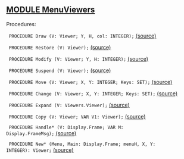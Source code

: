 
## [MODULE MenuViewers](https://github.com/io-core/Oberon/blob/main/MenuViewers.Mod)

Procedures:


<code>  PROCEDURE Draw (V: Viewer; Y, H, col: INTEGER);</code> [(source)](https://github.com/io-core/Oberon/blob/main/MenuViewers.Mod#L14)


<code>  PROCEDURE Restore (V: Viewer);</code> [(source)](https://github.com/io-core/Oberon/blob/main/MenuViewers.Mod#L22)


<code>  PROCEDURE Modify (V: Viewer; Y, H: INTEGER);</code> [(source)](https://github.com/io-core/Oberon/blob/main/MenuViewers.Mod#L37)


<code>  PROCEDURE Suspend (V: Viewer);</code> [(source)](https://github.com/io-core/Oberon/blob/main/MenuViewers.Mod#L59)


<code>  PROCEDURE Move (V: Viewer; X, Y: INTEGER; Keys: SET);</code> [(source)](https://github.com/io-core/Oberon/blob/main/MenuViewers.Mod#L66)


<code>  PROCEDURE Change (V: Viewer; X, Y: INTEGER; Keys: SET);</code> [(source)](https://github.com/io-core/Oberon/blob/main/MenuViewers.Mod#L90)


<code>  PROCEDURE Expand (V: Viewers.Viewer);</code> [(source)](https://github.com/io-core/Oberon/blob/main/MenuViewers.Mod#L105)


<code>  PROCEDURE Copy (V: Viewer; VAR V1: Viewer);</code> [(source)](https://github.com/io-core/Oberon/blob/main/MenuViewers.Mod#L111)


<code>  PROCEDURE Handle* (V: Display.Frame; VAR M: Display.FrameMsg);</code> [(source)](https://github.com/io-core/Oberon/blob/main/MenuViewers.Mod#L119)


<code>  PROCEDURE New* (Menu, Main: Display.Frame; menuH, X, Y: INTEGER): Viewer;</code> [(source)](https://github.com/io-core/Oberon/blob/main/MenuViewers.Mod#L160)

